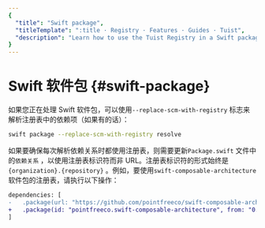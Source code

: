```yaml
---
{
  "title": "Swift package",
  "titleTemplate": ":title · Registry · Features · Guides · Tuist",
  "description": "Learn how to use the Tuist Registry in a Swift package."
}
---
```

# Swift 软件包 {#swift-package}

如果您正在处理 Swift 软件包，可以使用`--replace-scm-with-registry` 标志来解析注册表中的依赖项（如果有的话）：

```bash
swift package --replace-scm-with-registry resolve
```

如果要确保每次解析依赖关系时都使用注册表，则需要更新`Package.swift` 文件中的`依赖关系` ，以使用注册表标识符而非
URL。注册表标识符的形式始终是`{organization}.{repository}`
。例如，要使用`swift-composable-architecture` 软件包的注册表，请执行以下操作：
```diff
dependencies: [
-   .package(url: "https://github.com/pointfreeco/swift-composable-architecture", from: "0.1.0")
+   .package(id: "pointfreeco.swift-composable-architecture", from: "0.1.0")
]
```
